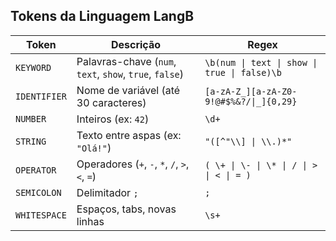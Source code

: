 ## Tokens da Linguagem LangB
| **Token**        | **Descrição**                                           | **Regex**                                                     |
|------------------|---------------------------------------------------------|---------------------------------------------------------------|
| `KEYWORD`        | Palavras-chave (`num`, `text`, `show`, `true`, `false`) | `\b(num \| text \| show \| true \| false)\b`                  |
| `IDENTIFIER`     | Nome de variável (até 30 caracteres)                    | `[a-zA-Z_][a-zA-Z0-9!@#$%&?/\|_]{0,29}`                       |
| `NUMBER`         | Inteiros (ex: `42`)                                     | `\d+`                                                         |
| `STRING`         | Texto entre aspas (ex: `"Olá!"`)                        | `"([^"\\] \| \\.)*"`                                          |
| `OPERATOR`       | Operadores (`+`, `-`, `*`, `/`, `>`, `<`, `=`)          | `( \+ \| \- \| \* \| / \| > \| < \| = )`                      |
| `SEMICOLON`      | Delimitador `;`                                         | `;`                                                           |
| `WHITESPACE`     | Espaços, tabs, novas linhas                             | `\s+`                                                         |
